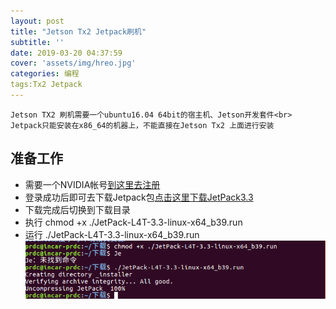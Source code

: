 ```yaml
---
layout: post
title: "Jetson Tx2 Jetpack刷机"
subtitle: ''
date: 2019-03-20 04:37:59
cover: 'assets/img/hreo.jpg'
categories: 编程
tags:Tx2 Jetpack
---
```


    Jetson TX2 刷机需要一个ubuntu16.04 64bit的宿主机、Jetson开发套件<br>
    Jetpack只能安装在x86_64的机器上，不能直接在Jetson Tx2 上面进行安装

## 准备工作
+ 需要一个NVIDIA帐号[到这里去注册](https://login.developer.nvidia.com/login?state=g6Fo2SBLbEdzWUZGTnNiVGZKNTJwd3ZndmN3cTFKdG1TSWpudKN0aWTZIFJ4U3pIZEY5UmdXWFlFRlpOUGFyeXRSRXlnZ1VCRGlXo2NpZNkgNGpsalRlak43Uk1POXN1TDBTMzNnRnJZZ2pIWDBWY1c&client=4jljTejN7RMO9suL0S33gFrYgjHX0VcW&protocol=oauth2&response_type=code&method=login&redirect_uri=https%3A%2F%2Fdeveloper.nvidia.com%2Fauth0%2Fcallback%3Fdestination%3D&scope=openid%20profile%20email&audience=https%3A%2F%2Fdevzone.auth0.com%2Fuserinfo)
+ 登录成功后即可去下载Jetpack包[点击这里下载JetPack3.3](https://developer.nvidia.com/embedded/downloads#?tx=$libraries,cuda,cudnn,visionworks,opencv4tegra)
+ 下载完成后切换到下载目录
+ 执行 chmod +x ./JetPack-L4T-3.3-linux-x64_b39.run
+ 运行 ./JetPack-L4T-3.3-linux-x64_b39.run 
![](assets/img/jetpack/jetpack-run.png)

